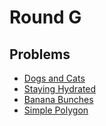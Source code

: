 # Round G

## Problems

- [Dogs and Cats](/Round%20G/Dogs%20and%20Cats)
- [Staying Hydrated](/Round%20G/Staying%20Hydrated)
- [Banana Bunches](/Round%20G/Banana%20Bunches)
- [Simple Polygon](/Round%20G/Simple%20Polygon)

